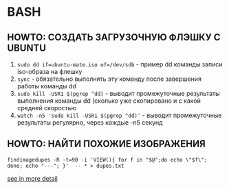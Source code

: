 # BASH
## HOWTO: СОЗДАТЬ ЗАГРУЗОЧНУЮ ФЛЭШКУ С UBUNTU
1. `sudo dd if=ubuntu-mate.iso of=/dev/sdb` - пример dd команды записи iso-образа на флешку
2. `sync` - обязательно выполнять эту команду после завершения работы команды dd
3. `sudo kill -USR1 $(pgrep ^dd)` - выводит промежуточные результаты выполнения команды dd (сколько уже скопировано и с какой средней скоростью
4. `watch -n5 'sudo kill -USR1 $(pgrep ^dd)'` - выводит промежуточные результаты регулярно, через каждые -n5 секунд
## HOWTO: НАЙТИ ПОХОЖИЕ ИЗОБРАЖЕНИЯ
```shell
findimagedupes -R -t=90 -i 'VIEW(){ for f in "$@";do echo \"$f\"; done; echo "---"; }'  -- * > dupes.txt
```
[see in more detail](http://www.jhnc.org/findimagedupes/manpage.html#EXAMPLES)
